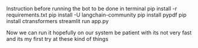 Instruction before running the bot to be done in terminal
pip install -r requirements.txt 
pip install -U langchain-community 
pip install pypdf 
pip install ctransformers
streamlit run app.py

Now we can run it hopefully on our system be patient with its not very fast and its my first try at these kind of things 
